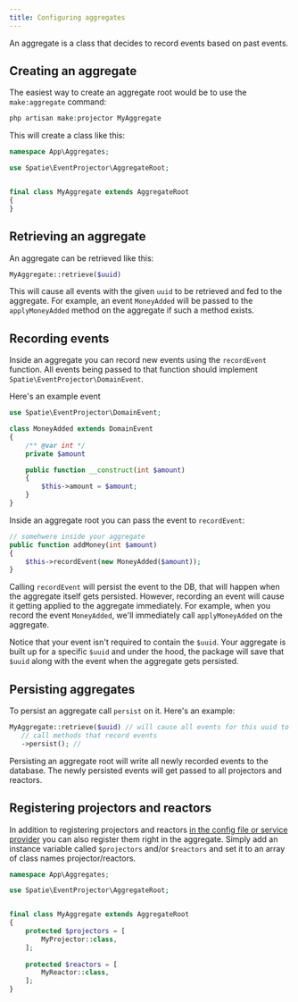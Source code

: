 ```yaml
---
title: Configuring aggregates
---
```


An aggregate is a class that decides to record events based on past events.

## Creating an aggregate 
 
The easiest way to create an aggregate root would be to use the `make:aggregate` command:

```php
php artisan make:projector MyAggregate
```

This will create a class like this:

```php
namespace App\Aggregates;

use Spatie\EventProjector\AggregateRoot;


final class MyAggregate extends AggregateRoot
{
}
```

## Retrieving an aggregate

An aggregate can be retrieved like this:

```php
MyAggregate::retrieve($uuid)
```

This will cause all events with the given `uuid` to be retrieved and fed to the aggregate. For example, an event `MoneyAdded` will be passed to the `applyMoneyAdded` method on the aggregate if such a method exists.

## Recording events

Inside an aggregate you can record new events using the `recordEvent` function. All events being passed to that function should implement `Spatie\EventProjector\DomainEvent`.

Here's an example event

```php
use Spatie\EventProjector\DomainEvent;

class MoneyAdded extends DomainEvent
{
    /** @var int */
    private $amount

    public function __construct(int $amount)
    {
        $this->amount = $amount;
    }
}
```

Inside an aggregate root you can pass the event to `recordEvent`:

```php
// somehwere inside your aggregate
public function addMoney(int $amount)
{
    $this->recordEvent(new MoneyAdded($amount));
}
```

Calling `recordEvent` will persist the event to the DB, that will happen when the aggregate itself gets persisted. However, recording an event will cause it getting applied to the aggregate immediately. For example, when you record the event `MoneyAdded`, we'll immediately call `applyMoneyAdded` on the aggregate.

Notice that your event isn't required to contain the `$uuid`. Your aggregate is built up for a specific `$uuid` and under the hood, the package will save that `$uuid` along with the event when the aggregate gets persisted.

## Persisting aggregates

To persist an aggregate call `persist` on it. Here's an example:

```php
MyAggregate::retrieve($uuid) // will cause all events for this uuid to be fed to the `apply*` methods
   // call methods that record events
   ->persist(); // 
```

Persisting an aggregate root will write all newly recorded events to the database. The newly persisted events will get passed to all projectors and reactors.

## Registering projectors and reactors

In addition to registering projectors and reactors [in the config file or service provider](https://docs.spatie.be/laravel-event-projector/v2/using-projectors/creating-and-configuring-projectors#registering-projectors) you can also register them right in the aggregate. Simply add an instance variable called `$projectors` and/or `$reactors` and set it to an array of class names projector/reactors.

```php
namespace App\Aggregates;

use Spatie\EventProjector\AggregateRoot;


final class MyAggregate extends AggregateRoot
{
    protected $projectors = [
        MyProjector::class,
    ];
    
    protected $reactors = [
        MyReactor::class,
    ];
}
```
